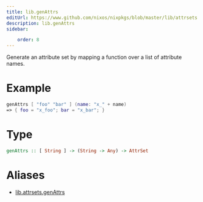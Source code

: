 ```yaml
---
title: lib.genAttrs
editUrl: https://www.github.com/nixos/nixpkgs/blob/master/lib/attrsets.nix#L778C5
description: lib.genAttrs
sidebar:

    order: 8
---
```


Generate an attribute set by mapping a function over a list of
attribute names.

# Example

```nix
genAttrs [ "foo" "bar" ] (name: "x_" + name)
=> { foo = "x_foo"; bar = "x_bar"; }
```

# Type

```haskell
genAttrs :: [ String ] -> (String -> Any) -> AttrSet
```


# Aliases

- [lib.attrsets.genAttrs](/nix-doc-comments/reference/lib/attrsets/lib-attrsets-genAttrs)


